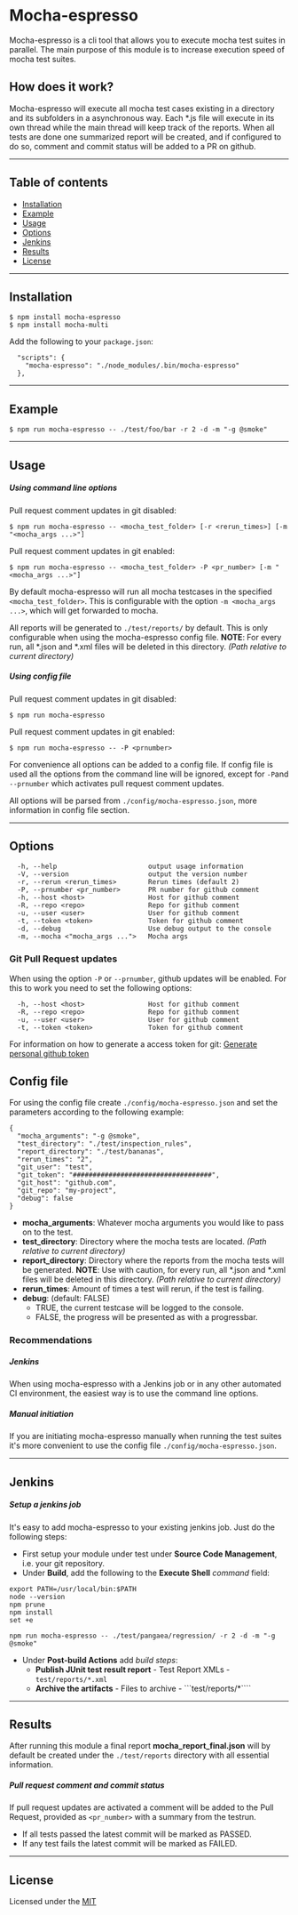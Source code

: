 # Mocha-espresso

Mocha-espresso is a cli tool that allows you to execute mocha test suites in parallel. The main purpose of this module is to increase execution speed of mocha test suites.

## How does it work?

Mocha-espresso will execute all mocha test cases existing in a directory and its subfolders in a asynchronous way. Each *.js file will execute in its
own thread while the main thread will keep track of the reports.
When all tests are done one summarized report will be created, and if configured to do so, comment and commit status will be added to a PR on github.

---

## Table of contents

- [Installation](#installation)
- [Example](#example)
- [Usage](#usage)
- [Options](#options)
- [Jenkins](#jenkins)
- [Results](#results)
- [License](#license)

---

## Installation ##

```shell
$ npm install mocha-espresso
$ npm install mocha-multi
```
Add the following to your ```package.json```:
```shell
  "scripts": {
    "mocha-espresso": "./node_modules/.bin/mocha-espresso"
  },
```

---
## Example ##
```shell
$ npm run mocha-espresso -- ./test/foo/bar -r 2 -d -m "-g @smoke"
```

---

## Usage ##
##### Using command line options

Pull request comment updates in git disabled:
```shell
$ npm run mocha-espresso -- <mocha_test_folder> [-r <rerun_times>] [-m "<mocha_args ...>"]
```

Pull request comment updates in git enabled:
```shell
$ npm run mocha-espresso -- <mocha_test_folder> -P <pr_number> [-m "<mocha_args ...>"]
```

By default mocha-espresso will run all mocha testcases in the specified ```<mocha_test_folder>```. This is configurable 
with the option ```-m <mocha_args ...>```, which will get forwarded to mocha.

All reports will be generated to ```./test/reports/``` by default. This is only configurable when using the mocha-espresso config file. **NOTE**: For every run, all \*.json and \*.xml files will be deleted in this directory. *(Path relative to current directory)*

##### Using config file

Pull request comment updates in git disabled:
```shell
$ npm run mocha-espresso
```
Pull request comment updates in git enabled:
```shell
$ npm run mocha-espresso -- -P <prnumber>
```

For convenience all options can be added to a config file. 
If config file is used all the options from the command line will be ignored, except for ```-P```and ```--prnumber``` which activates pull request comment updates.

All options will be parsed from ```./config/mocha-espresso.json```, more information in config file section.

---

## Options ##

```shell
  -h, --help                       output usage information
  -V, --version                    output the version number
  -r, --rerun <rerun_times>        Rerun times (default 2)
  -P, --prnumber <pr_number>       PR number for github comment
  -h, --host <host>                Host for github comment
  -R, --repo <repo>                Repo for github comment
  -u, --user <user>                User for github comment
  -t, --token <token>              Token for github comment
  -d, --debug                      Use debug output to the console
  -m, --mocha <"mocha_args ...">   Mocha args
```

### Git Pull Request updates ###

When using the option ```-P``` or ```--prnumber```, github updates will be enabled. For this to work you need to set the following options:

```shell
  -h, --host <host>                Host for github comment
  -R, --repo <repo>                Repo for github comment
  -u, --user <user>                User for github comment
  -t, --token <token>              Token for github comment
```

For information on how to generate a access token for git:
[Generate personal github token](https://help.github.com/articles/creating-an-access-token-for-command-line-use/)

## Config file ##
For using the config file create  ```./config/mocha-espresso.json``` and set the parameters according to the following example:

```
{
  "mocha_arguments": "-g @smoke",
  "test_directory": "./test/inspection_rules",
  "report_directory": "./test/bananas",
  "rerun_times": "2",
  "git_user": "test",
  "git_token": "###################################",
  "git_host": "github.com",
  "git_repo": "my-project",
  "debug": false
}
```
* **mocha_arguments**: Whatever mocha arguments you would like to pass on to the test.
* **test_directory**: Directory where the mocha tests are located. *(Path relative to current directory)*
* **report_directory**:  Directory where the reports from the mocha tests will be generated. **NOTE**: Use with caution, for every run, all *.json and *.xml files will be deleted in this directory. *(Path relative to current directory)*
* **rerun_times**: Amount of times a test will rerun, if the test is failing.
* **debug**: (default: FALSE) 
   * TRUE, the current testcase will be logged to the console.
   * FALSE, the progress will be presented as with a progressbar.

### Recommendations ###
##### Jenkins
When using mocha-espresso with a Jenkins job or in any other automated CI environment, the easiest way is to use the command line options. 
##### Manual initiation
If you are initiating mocha-espresso manually when running the test suites it's more convenient to use the config file ```./config/mocha-espresso.json```.

---
## Jenkins
##### Setup a jenkins job
It's easy to add mocha-espresso to your existing jenkins job. Just do the following steps:

* First setup your module under test under **Source Code Management**, i.e. your git repository.
* Under **Build**, add the following to the **Execute Shell** *command* field:

```shell
export PATH=/usr/local/bin:$PATH
node --version
npm prune
npm install
set +e

npm run mocha-espresso -- ./test/pangaea/regression/ -r 2 -d -m "-g @smoke"
```

* Under **Post-build Actions** add *build steps*:
  * **Publish JUnit test result report** - Test Report XMLs - ```test/reports/*.xml```
  * **Archive the artifacts** - Files to archive - ```test/reports/*````
 

---

## Results ##
After running this module a final report **mocha_report_final.json** will by default be created under the ```./test/reports```
directory with all essential information.
##### Pull request comment and commit status
If pull request updates are activated a comment will be added to the Pull Request, provided as ```<pr_number>``` with a summary from the testrun. 
* If all tests passed the latest commit will be marked as PASSED.
* If any test fails the latest commit will be marked as FAILED.


---

## License
Licensed under the [MIT](http://opensource.org/licenses/MIT)